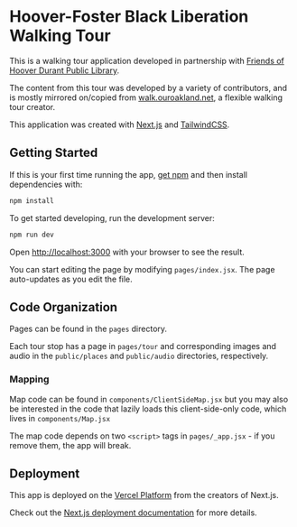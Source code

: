 # Hoover-Foster Black Liberation Walking Tour

This is a walking tour application developed in partnership
with [Friends of Hoover Durant Public Library](https://www.fohdpl.org/).

The content from this tour was developed by a variety of contributors,
and is mostly mirrored on/copied from [walk.ouroakland.net](https://walk.ouroakland.net/tour/black-liberation/),
a flexible walking tour creator.

This application was created with [Next.js](https://next.js.org/) and [TailwindCSS](https://tailwindcss.com/).
## Getting Started

If this is your first time running the app, [get npm](https://www.npmjs.com/get-npm) and then install dependencies with:

```bash
npm install
```

To get started developing, run the development server:

```bash
npm run dev
```

Open [http://localhost:3000](http://localhost:3000) with your browser to see the result.

You can start editing the page by modifying `pages/index.jsx`. The page auto-updates as you edit the file.


## Code Organization

Pages can be found in the `pages` directory.

Each tour stop has a page in `pages/tour` and corresponding images and audio in the `public/places`
and `public/audio` directories, respectively.

### Mapping

Map code can be found in `components/ClientSideMap.jsx` but you may also be interested in the code
that lazily loads this client-side-only code, which lives in `components/Map.jsx`

The map code depends on two `<script>` tags in `pages/_app.jsx` - if you remove them, the app will break.
## Deployment

This app is deployed on the [Vercel Platform](https://vercel.com/import?utm_medium=default-template&filter=next.js&utm_source=create-next-app&utm_campaign=create-next-app-readme) from the creators of Next.js.

Check out the [Next.js deployment documentation](https://nextjs.org/docs/deployment) for more details.
